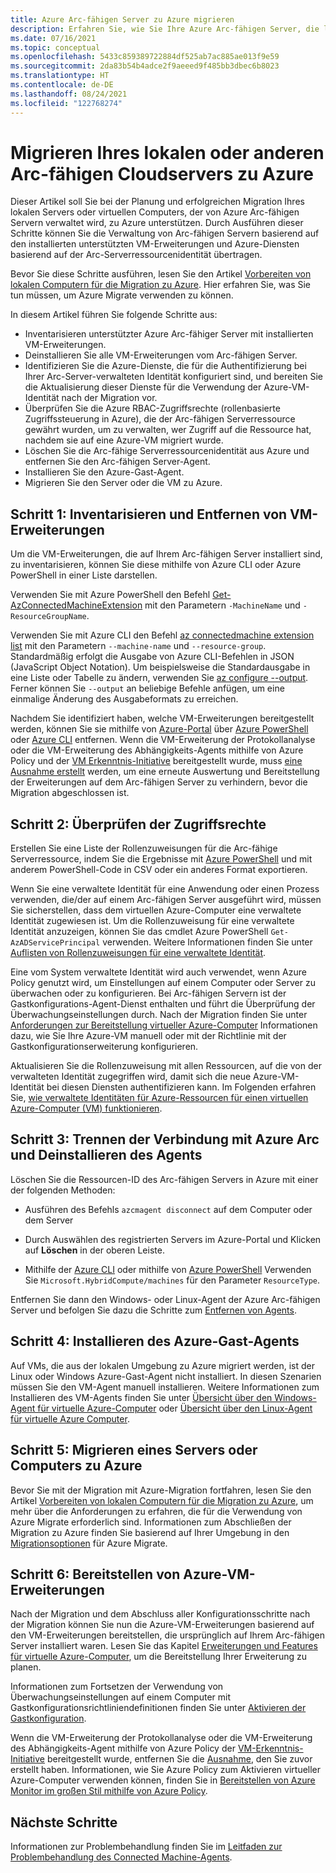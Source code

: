 ```yaml
---
title: Azure Arc-fähigen Server zu Azure migrieren
description: Erfahren Sie, wie Sie Ihre Azure Arc-fähigen Server, die lokal oder in einer anderen Cloudumgebung ausgeführt werden, zu Azure migrieren können.
ms.date: 07/16/2021
ms.topic: conceptual
ms.openlocfilehash: 5433c859389722884df525ab7ac885ae013f9e59
ms.sourcegitcommit: 2da83b54b4adce2f9aeeed9f485bb3dbec6b8023
ms.translationtype: HT
ms.contentlocale: de-DE
ms.lasthandoff: 08/24/2021
ms.locfileid: "122768274"
---
```

# <a name="migrate-your-on-premises-or-other-cloud-arc-enabled-server-to-azure"></a>Migrieren Ihres lokalen oder anderen Arc-fähigen Cloudservers zu Azure

Dieser Artikel soll Sie bei der Planung und erfolgreichen Migration Ihres lokalen Servers oder virtuellen Computers, der von Azure Arc-fähigen Servern verwaltet wird, zu Azure unterstützen. Durch Ausführen dieser Schritte können Sie die Verwaltung von Arc-fähigen Servern basierend auf den installierten unterstützten VM-Erweiterungen und Azure-Diensten basierend auf der Arc-Serverressourcenidentität übertragen.

Bevor Sie diese Schritte ausführen, lesen Sie den Artikel [Vorbereiten von lokalen Computern für die Migration zu Azure](../../migrate/prepare-for-migration.md). Hier erfahren Sie, was Sie tun müssen, um Azure Migrate verwenden zu können.

In diesem Artikel führen Sie folgende Schritte aus:

* Inventarisieren unterstützter Azure Arc-fähiger Server mit installierten VM-Erweiterungen.
* Deinstallieren Sie alle VM-Erweiterungen vom Arc-fähigen Server.
* Identifizieren Sie die Azure-Dienste, die für die Authentifizierung bei Ihrer Arc-Server-verwalteten Identität konfiguriert sind, und bereiten Sie die Aktualisierung dieser Dienste für die Verwendung der Azure-VM-Identität nach der Migration vor.
* Überprüfen Sie die Azure RBAC-Zugriffsrechte (rollenbasierte Zugriffssteuerung in Azure), die der Arc-fähigen Serverressource gewährt wurden, um zu verwalten, wer Zugriff auf die Ressource hat, nachdem sie auf eine Azure-VM migriert wurde. 
* Löschen Sie die Arc-fähige Serverressourcenidentität aus Azure und entfernen Sie den Arc-fähigen Server-Agent.
* Installieren Sie den Azure-Gast-Agent.
* Migrieren Sie den Server oder die VM zu Azure.

## <a name="step-1-inventory-and-remove-vm-extensions"></a>Schritt 1: Inventarisieren und Entfernen von VM-Erweiterungen

Um die VM-Erweiterungen, die auf Ihrem Arc-fähigen Server installiert sind, zu inventarisieren, können Sie diese mithilfe von Azure CLI oder Azure PowerShell in einer Liste darstellen.

Verwenden Sie mit Azure PowerShell den Befehl [Get-AzConnectedMachineExtension](/powershell/module/az.connectedmachine/get-azconnectedmachineextension) mit den Parametern `-MachineName` und `-ResourceGroupName`.

Verwenden Sie mit Azure CLI den Befehl [az connectedmachine extension list](/cli/azure/ext/connectedmachine/connectedmachine/extension#ext_connectedmachine_az_connectedmachine_extension_list) mit den Parametern `--machine-name` und `--resource-group`. Standardmäßig erfolgt die Ausgabe von Azure CLI-Befehlen in JSON (JavaScript Object Notation). Um beispielsweise die Standardausgabe in eine Liste oder Tabelle zu ändern, verwenden Sie [az configure --output](/cli/azure/reference-index). Ferner können Sie `--output` an beliebige Befehle anfügen, um eine einmalige Änderung des Ausgabeformats zu erreichen.

Nachdem Sie identifiziert haben, welche VM-Erweiterungen bereitgestellt werden, können Sie sie mithilfe von [Azure-Portal](manage-vm-extensions-portal.md) über [Azure PowerShell ](manage-vm-extensions-powershell.md) oder [Azure CLI](manage-vm-extensions-cli.md) entfernen. Wenn die VM-Erweiterung der Protokollanalyse oder die VM-Erweiterung des Abhängigkeits-Agents mithilfe von Azure Policy und der [VM Erkenntnis-Initiative](../../azure-monitor/vm/vminsights-enable-policy.md) bereitgestellt wurde, muss [eine Ausnahme erstellt](../../governance/policy/tutorials/create-and-manage.md#remove-a-non-compliant-or-denied-resource-from-the-scope-with-an-exclusion) werden, um eine erneute Auswertung und Bereitstellung der Erweiterungen auf dem Arc-fähigen Server zu verhindern, bevor die Migration abgeschlossen ist.

## <a name="step-2-review-access-rights"></a>Schritt 2: Überprüfen der Zugriffsrechte 

Erstellen Sie eine Liste der Rollenzuweisungen für die Arc-fähige Serverressource, indem Sie die Ergebnisse mit [Azure PowerShell](../../role-based-access-control/role-assignments-list-powershell.md#list-role-assignments-for-a-resource) und mit anderem PowerShell-Code in CSV oder ein anderes Format exportieren. 

Wenn Sie eine verwaltete Identität für eine Anwendung oder einen Prozess verwenden, die/der auf einem Arc-fähigen Server ausgeführt wird, müssen Sie sicherstellen, dass dem virtuellen Azure-Computer eine verwaltete Identität zugewiesen ist. Um die Rollenzuweisung für eine verwaltete Identität anzuzeigen, können Sie das cmdlet Azure PowerShell `Get-AzADServicePrincipal` verwenden. Weitere Informationen finden Sie unter [Auflisten von Rollenzuweisungen für eine verwaltete Identität](../../role-based-access-control/role-assignments-list-powershell.md#list-role-assignments-for-a-managed-identity). 

Eine vom System verwaltete Identität wird auch verwendet, wenn Azure Policy genutzt wird, um Einstellungen auf einem Computer oder Server zu überwachen oder zu konfigurieren. Bei Arc-fähigen Servern ist der Gastkonfigurations-Agent-Dienst enthalten und führt die Überprüfung der Überwachungseinstellungen durch. Nach der Migration finden Sie unter [Anforderungen zur Bereitstellung virtueller Azure-Computer](../../governance/policy/concepts/guest-configuration.md#deploy-requirements-for-azure-virtual-machines) Informationen dazu, wie Sie Ihre Azure-VM manuell oder mit der Richtlinie mit der Gastkonfigurationserweiterung konfigurieren.

Aktualisieren Sie die Rollenzuweisung mit allen Ressourcen, auf die von der verwalteten Identität zugegriffen wird, damit sich die neue Azure-VM-Identität bei diesen Diensten authentifizieren kann. Im Folgenden erfahren Sie, [wie verwaltete Identitäten für Azure-Ressourcen für einen virtuellen Azure-Computer (VM) funktionieren](../../active-directory/managed-identities-azure-resources/how-managed-identities-work-vm.md).

## <a name="step-3-disconnect-from-azure-arc-and-uninstall-agent"></a>Schritt 3: Trennen der Verbindung mit Azure Arc und Deinstallieren des Agents

Löschen Sie die Ressourcen-ID des Arc-fähigen Servers in Azure mit einer der folgenden Methoden:

   * Ausführen des Befehls `azcmagent disconnect` auf dem Computer oder dem Server

   * Durch Auswählen des registrierten Servers im Azure-Portal und Klicken auf **Löschen** in der oberen Leiste.

   * Mithilfe der [Azure CLI](../../azure-resource-manager/management/delete-resource-group.md?tabs=azure-cli#delete-resource) oder mithilfe von [Azure PowerShell](../../azure-resource-manager/management/delete-resource-group.md?tabs=azure-powershell#delete-resource) Verwenden Sie `Microsoft.HybridCompute/machines` für den Parameter `ResourceType`.

Entfernen Sie dann den Windows- oder Linux-Agent der Azure Arc-fähigen Server und befolgen Sie dazu die Schritte zum [Entfernen von Agents](manage-agent.md#remove-the-agent).

## <a name="step-4-install-the-azure-guest-agent"></a>Schritt 4: Installieren des Azure-Gast-Agents

Auf VMs, die aus der lokalen Umgebung zu Azure migriert werden, ist der Linux oder Windows Azure-Gast-Agent nicht installiert. In diesen Szenarien müssen Sie den VM-Agent manuell installieren. Weitere Informationen zum Installieren des VM-Agents finden Sie unter [Übersicht über den Windows-Agent für virtuelle Azure-Computer](../../virtual-machines/extensions/agent-windows.md) oder [Übersicht über den Linux-Agent für virtuelle Azure Computer](../../virtual-machines/extensions/agent-linux.md).

## <a name="step-5-migrate-server-or-machine-to-azure"></a>Schritt 5: Migrieren eines Servers oder Computers zu Azure

Bevor Sie mit der Migration mit Azure-Migration fortfahren, lesen Sie den Artikel [Vorbereiten von lokalen Computern für die Migration zu Azure](../../migrate/prepare-for-migration.md), um mehr über die Anforderungen zu erfahren, die für die Verwendung von Azure Migrate erforderlich sind. Informationen zum Abschließen der Migration zu Azure finden Sie basierend auf Ihrer Umgebung in den [Migrationsoptionen](../../migrate/prepare-for-migration.md#next-steps) für Azure Migrate.

## <a name="step-6-deploy-azure-vm-extensions"></a>Schritt 6: Bereitstellen von Azure-VM-Erweiterungen

Nach der Migration und dem Abschluss aller Konfigurationsschritte nach der Migration können Sie nun die Azure-VM-Erweiterungen basierend auf den VM-Erweiterungen bereitstellen, die ursprünglich auf Ihrem Arc-fähigen Server installiert waren. Lesen Sie das Kapitel [Erweiterungen und Features für virtuelle Azure-Computer](../../virtual-machines/extensions/overview.md), um die Bereitstellung Ihrer Erweiterung zu planen. 

Informationen zum Fortsetzen der Verwendung von Überwachungseinstellungen auf einem Computer mit Gastkonfigurationsrichtliniendefinitionen finden Sie unter [Aktivieren der Gastkonfiguration](../../governance/policy/concepts/guest-configuration.md#enable-guest-configuration).

Wenn die VM-Erweiterung der Protokollanalyse oder die VM-Erweiterung des Abhängigkeits-Agent mithilfe von Azure Policy der [VM-Erkenntnis-Initiative](../../azure-monitor/vm/vminsights-enable-policy.md) bereitgestellt wurde, entfernen Sie die [Ausnahme](../../governance/policy/tutorials/create-and-manage.md#remove-a-non-compliant-or-denied-resource-from-the-scope-with-an-exclusion), den Sie zuvor erstellt haben. Informationen, wie Sie Azure Policy zum Aktivieren virtueller Azure-Computer verwenden können, finden Sie in [Bereitstellen von Azure Monitor im großen Stil mithilfe von Azure Policy](../../azure-monitor/deploy-scale.md#vm-insights). 

## <a name="next-steps"></a>Nächste Schritte

Informationen zur Problembehandlung finden Sie im [Leitfaden zur Problembehandlung des Connected Machine-Agents](troubleshoot-agent-onboard.md).